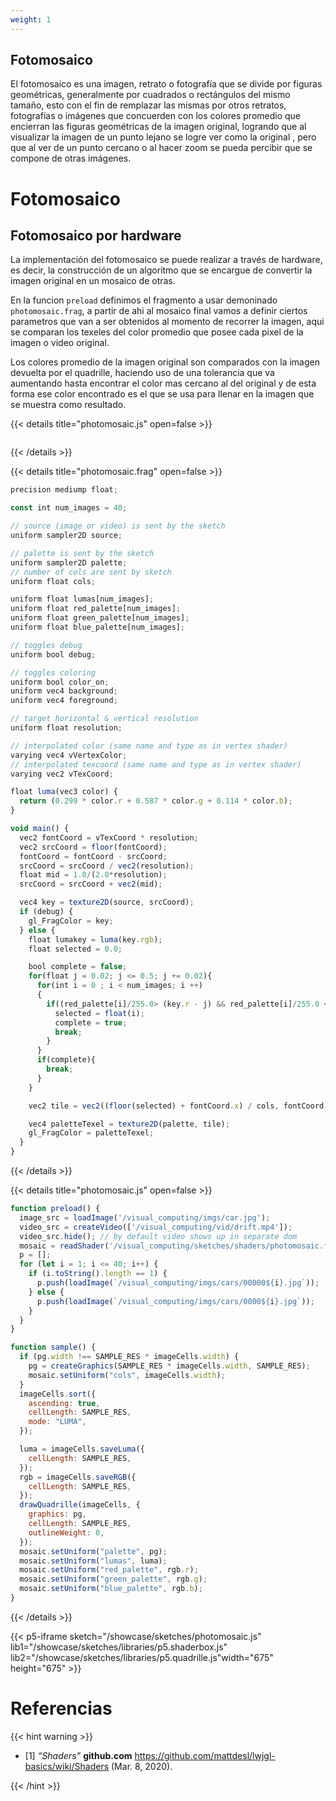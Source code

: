 ```yaml
---
weight: 1
---
```


## Fotomosaico

El fotomosaico es una imagen, retrato o fotografía que se divide por figuras geométricas, generalmente
por cuadrados o rectángulos del mismo tamaño, esto con el fin de remplazar las mismas
por otros retratos, fotografías o imágenes que concuerden con los colores promedio que encierran las
figuras geométricas de la imagen original, logrando que al visualizar la
imagen de un punto lejano se logre ver como la original , pero que al ver de un punto cercano o al
hacer zoom se pueda percibir que se compone de otras imágenes.

# Fotomosaico

## Fotomosaico por hardware

La implementación del fotomosaico se puede realizar a través de hardware, es decir, la construcción de un algoritmo que se encargue de convertir la imagen original en un mosaico de otras.

En la funcion `preload` definimos el fragmento a usar demoninado `photomosaic.frag`, a partir de ahi al mosaico final vamos a definir ciertos parametros que van a ser obtenidos al momento de recorrer la imagen, aqui se comparan los texeles del color promedio que posee cada pixel de la imagen o video original.

Los colores promedio de la imagen original son comparados con la imagen devuelta por el quadrille, haciendo uso de una tolerancia que va aumentando hasta encontrar el color mas cercano al del original y de esta forma ese color encontrado es el que se usa para llenar en la imagen que se muestra como resultado.

{{< details title="photomosaic.js" open=false >}}

```javascript

```

{{< /details >}}

{{< details title="photomosaic.frag" open=false >}}

```javascript
precision mediump float;

const int num_images = 40;

// source (image or video) is sent by the sketch
uniform sampler2D source;

// palette is sent by the sketch
uniform sampler2D palette;
// number of cols are sent by sketch
uniform float cols;

uniform float lumas[num_images];
uniform float red_palette[num_images];
uniform float green_palette[num_images];
uniform float blue_palette[num_images];

// toggles debug
uniform bool debug;

// toggles coloring
uniform bool color_on;
uniform vec4 background;
uniform vec4 foreground;

// target horizontal & vertical resolution
uniform float resolution;

// interpolated color (same name and type as in vertex shader)
varying vec4 vVertexColor;
// interpolated texcoord (same name and type as in vertex shader)
varying vec2 vTexCoord;

float luma(vec3 color) {
  return (0.299 * color.r + 0.587 * color.g + 0.114 * color.b);
}

void main() {
  vec2 fontCoord = vTexCoord * resolution;
  vec2 srcCoord = floor(fontCoord);
  fontCoord = fontCoord - srcCoord;
  srcCoord = srcCoord / vec2(resolution);
  float mid = 1.0/(2.0*resolution);
  srcCoord = srcCoord + vec2(mid);

  vec4 key = texture2D(source, srcCoord);
  if (debug) {
    gl_FragColor = key;
  } else {
    float lumakey = luma(key.rgb);
    float selected = 0.0;

    bool complete = false;
    for(float j = 0.02; j <= 0.5; j += 0.02){
      for(int i = 0 ; i < num_images; i ++)
      {
        if((red_palette[i]/255.0> (key.r - j) && red_palette[i]/255.0 < (key.r + j)) && (green_palette[i]/255.0> (key.g - j) && green_palette[i]/255.0 < (key.g + j)) && (blue_palette[i]/255.0> (key.b - j) && blue_palette[i]/255.0 < (key.b + j))){
          selected = float(i);
          complete = true;
          break;
        }
      }
      if(complete){
        break;
      }
    }

    vec2 tile = vec2((floor(selected) + fontCoord.x) / cols, fontCoord.y);

    vec4 paletteTexel = texture2D(palette, tile);
    gl_FragColor = paletteTexel;
  }
}

```

{{< /details >}}

{{< details title="photomosaic.js" open=false >}}

```javascript
function preload() {
  image_src = loadImage('/visual_computing/imgs/car.jpg');
  video_src = createVideo(['/visual_computing/vid/drift.mp4']);
  video_src.hide(); // by default video shows up in separate dom
  mosaic = readShader('/visual_computing/sketches/shaders/photomosaic.frag');
  p = [];
  for (let i = 1; i <= 40; i++) {
    if (i.toString().length == 1) {
      p.push(loadImage(`/visual_computing/imgs/cars/00000${i}.jpg`));
    } else {
      p.push(loadImage(`/visual_computing/imgs/cars/0000${i}.jpg`));
    }
  }
}

function sample() {
  if (pg.width !== SAMPLE_RES * imageCells.width) {
    pg = createGraphics(SAMPLE_RES * imageCells.width, SAMPLE_RES);
    mosaic.setUniform("cols", imageCells.width);
  }
  imageCells.sort({
    ascending: true,
    cellLength: SAMPLE_RES,
    mode: "LUMA",
  });

  luma = imageCells.saveLuma({
    cellLength: SAMPLE_RES,
  });
  rgb = imageCells.saveRGB({
    cellLength: SAMPLE_RES,
  });
  drawQuadrille(imageCells, {
    graphics: pg,
    cellLength: SAMPLE_RES,
    outlineWeight: 0,
  });
  mosaic.setUniform("palette", pg);
  mosaic.setUniform("lumas", luma);
  mosaic.setUniform("red_palette", rgb.r);
  mosaic.setUniform("green_palette", rgb.g);
  mosaic.setUniform("blue_palette", rgb.b);
}
```

{{< /details >}}

{{< p5-iframe sketch="/showcase/sketches/photomosaic.js" lib1="/showcase/sketches/libraries/p5.shaderbox.js" lib2="/showcase/sketches/libraries/p5.quadrille.js"width="675" height="675" >}}

# Referencias

{{< hint warning >}}

- [1] _“Shaders”_ **github.com** https://github.com/mattdesl/lwjgl-basics/wiki/Shaders (Mar. 8, 2020).

{{< /hint >}}